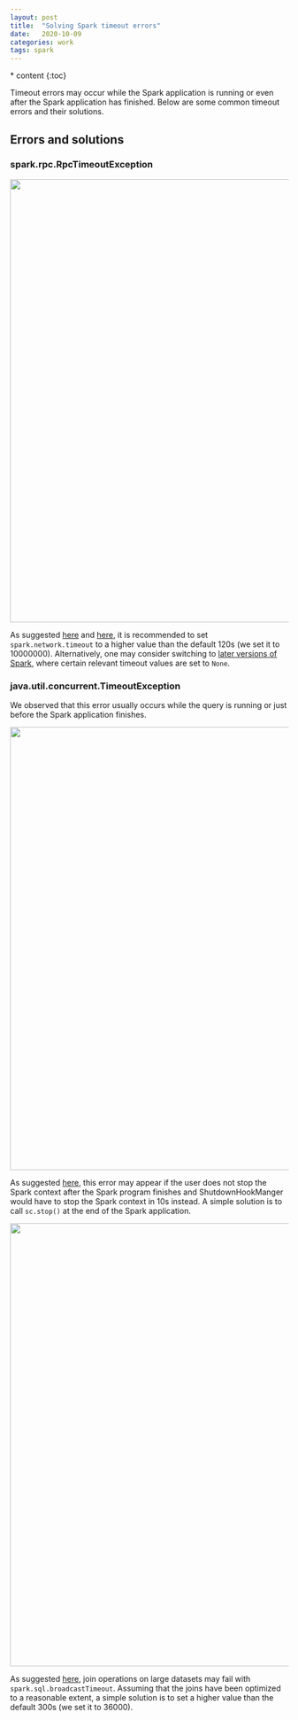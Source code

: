 ```yaml
---
layout: post
title:  "Solving Spark timeout errors"
date:   2020-10-09
categories: work
tags: spark
---
```

<head>
    <script src="https://cdn.mathjax.org/mathjax/latest/MathJax.js?config=TeX-AMS-MML_HTMLorMML" type="text/javascript"></script>
    <script type="text/x-mathjax-config">
        MathJax.Hub.Config({
            tex2jax: {
            skipTags: ['script', 'noscript', 'style', 'textarea', 'pre'],
            inlineMath: [['$','$']]
            }
        });
    </script>
</head>
* content
{:toc}
  
Timeout errors may occur while the Spark application is running or even after the Spark application has finished. Below are some common timeout errors and their solutions.



## Errors and solutions

### spark.rpc.RpcTimeoutException

<div style="text-align: center"><img src="{{ site.baseurl }}/images/spark_rpc_askTimeout.png" width="800px" /></div>
<div align="center">
</div>

As suggested [here](https://stackoverflow.com/questions/39354909/how-to-tune-spark-rpc-asktimeout) and [here](https://stackoverflow.com/questions/37260230/spark-cluster-full-of-heartbeat-timeouts-executors-exiting-on-their-own), it is recommended to set `spark.network.timeout` to a higher value than the default 120s (we set it to 10000000). Alternatively, one may consider switching to [later versions of Spark](https://github.com/apache/spark/blob/9fcf0ea71820f7331504073045c38820e50141c7/python/pyspark/rdd.py), where certain relevant timeout values are set to `None`.

### java.util.concurrent.TimeoutException

We observed that this error usually occurs while the query is running or just before the Spark application finishes.

<div style="text-align: center"><img src="{{ site.baseurl }}/images/java_util_concurrent_TimeoutException.png" width="800px" /></div>
<div align="center">
</div>

As suggested [here](http://mail-archives.apache.org/mod_mbox/spark-issues/201807.mbox/%3CJIRA.13175917.1533061309000.129934.1533062580707@Atlassian.JIRA%3E), this error may appear if the user does not stop the Spark context after the Spark program finishes and ShutdownHookManger would have to stop the Spark context in 10s instead. A simple solution is to call `sc.stop()` at the end of the Spark application.

<div style="text-align: center"><img src="{{ site.baseurl }}/images/java_util_concurrent_TimeoutException2.png" width="800px" /></div>
<div align="center">
</div>

As suggested [here](https://stackoverflow.com/questions/41123846/why-does-join-fail-with-java-util-concurrent-timeoutexception-futures-timed-ou), join operations on large datasets may fail with `spark.sql.broadcastTimeout`. Assuming that the joins have been optimized to a reasonable extent, a simple solution is to set a higher value than the default 300s (we set it to 36000).